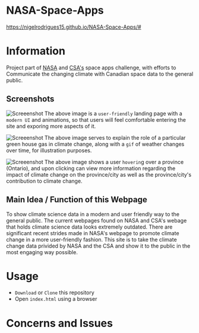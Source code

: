 # NASA-Space-Apps

https://nigelrodrigues15.github.io/NASA-Space-Apps/#

# Information
Project part of [NASA](https://2018.spaceappschallenge.org/) and [CSA's](http://www.asc-csa.gc.ca/eng/events/2018/space-apps-citizen-scientist.asp) space apps challenge, with efforts to Communicate the changing climate with Canadian space data to the general public.

## Screenshots

![Screeenshot](https://github.com/nigelrodrigues15/NASA-Space-Apps/blob/master/images/SS1.PNG)
The above image is a `user-friendly` landing page with a `modern UI` and animations, so that users will feel comfortable entering the site and exporing more aspects of it.

![Screeenshot](https://github.com/nigelrodrigues15/NASA-Space-Apps/blob/master/images/SS2.PNG)
The above image serves to explain the role of a particular green house gas in climate change, along with a `gif` of weather changes over time, for illustration purposes.

![Screeenshot](https://github.com/nigelrodrigues15/NASA-Space-Apps/blob/master/images/SS4.PNG)
The above image shows a user `hoverin`g over a province (Ontario), and upon clicking can view more information regarding the impact of climate change on the province/city as well as the province/city's contribution to climate change. 

## Main Idea / Function of this Webpage
To show climate science data in a modern and user friendly way to the general public. The current webpages found on NASA and CSA's webage that holds climate science data looks extremely outdated. There are significant recent strides made in NASA's webpage to promote climate change in a more user-friendly fashion. This site is to take the climate change data privided by NASA and the CSA and show it to the public in the most engaging way possible.

# Usage
*  `Download` or `Clone` this repository
*   Open `index.html` using a browser

# Concerns and Issues
